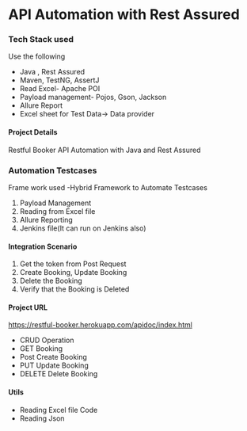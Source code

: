 # API Automation with Rest Assured

### Tech Stack used

Use the following
 - Java , Rest Assured
 - Maven, TestNG, AssertJ
 - Read Excel- Apache POI
 - Payload management- Pojos, Gson, Jackson
 - Allure Report
 - Excel sheet for Test Data-> Data provider

#### Project Details
Restful Booker API Automation with Java and Rest Assured
### Automation  Testcases


Frame work used -Hybrid Framework to Automate Testcases
  1. Payload Management
  2. Reading from Excel file
  3. Allure Reporting
  4. Jenkins file(It can run on Jenkins also)

#### Integration Scenario
 1. Get the token from Post Request
 2. Create Booking, Update Booking
 3. Delete the Booking
 4. Verify that the Booking is Deleted

#### Project URL
https://restful-booker.herokuapp.com/apidoc/index.html

 -  CRUD Operation
 -  GET Booking
 -  Post Create  Booking
 -  PUT Update Booking
 -  DELETE Delete Booking


#### Utils
  - Reading Excel file Code
  -  Reading Json


